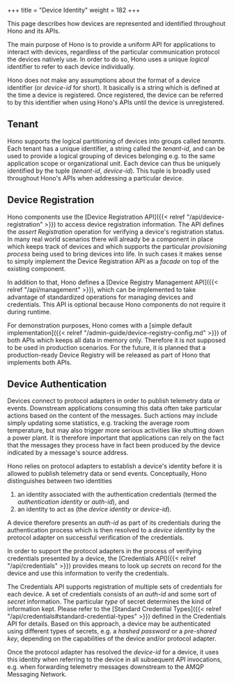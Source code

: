 +++
title = "Device Identity"
weight = 182
+++

This page describes how devices are represented and identified throughout Hono and its APIs.
<!--more-->

The main purpose of Hono is to provide a uniform API for applications to interact with devices, regardless of the particular communication protocol the devices natively use. In order to do so, Hono uses a unique *logical* identifier to refer to each device individually.

Hono does not make any assumptions about the format of a device identifier (or *device-id* for short). It basically is a string which is defined at the time a device is registered. Once registered, the device can be referred to by this identifier when using Hono's APIs until the device is unregistered. 

## Tenant

Hono supports the logical partitioning of devices into groups called *tenants*. Each tenant has a unique identifier, a string called the *tenant-id*, and can be used to provide a logical grouping of devices belonging e.g. to the same application scope or organizational unit. Each device can thus be uniquely identified by the tuple (*tenant-id*, *device-id*). This tuple is broadly used throughout Hono's APIs when addressing a particular device.

## Device Registration

Hono components use the [Device Registration API]({{< relref "/api/device-registration" >}}) to access device registration information. The API defines the *assert Registration* operation for verifying a device's registration status.
In many real world scenarios there will already be a component in place which keeps track of devices and which supports the particular *provisioning process* being used to bring devices into life. In such cases it makes sense to simply implement the Device Registration API as a *facade* on top of the existing component.

In addition to that, Hono defines a [Device Registry Management API]({{< relref "/api/management" >}}), which can be implemented to take advantage of standardized  operations for managing devices and credentials. This API is optional because Hono components do not require it during runtime. 

For demonstration purposes, Hono comes with a [simple default implementation]({{< relref "/admin-guide/device-registry-config.md" >}}) of both APIs which keeps all data in memory only. Therefore it is not supposed to be used in production scenarios. For the future, it is planned that a production-ready Device Registry will be released as part of Hono that implements both APIs.

## Device Authentication

Devices connect to protocol adapters in order to publish telemetry data or events. Downstream applications consuming this data often take particular actions based on the content of the messages. Such actions may include simply updating some statistics, e.g. tracking the average room temperature, but may also trigger more serious activities like shutting down a power plant. It is therefore important that applications can rely on the fact that the messages they process have in fact been produced by the device indicated by a message's source address.

Hono relies on protocol adapters to establish a device's identity before it is allowed to publish telemetry data or send events. Conceptually, Hono distinguishes between two identities

1. an identity associated with the authentication credentials (termed the *authentication identity* or *auth-id*), and
1. an identity to act as (the *device identity* or *device-id*).

A device therefore presents an *auth-id* as part of its credentials during the authentication process which is then resolved to a *device identity* by the protocol adapter on successful verification of the credentials.

In order to support the protocol adapters in the process of verifying credentials presented by a device, the [Credentials API]({{< relref "/api/credentials" >}}) provides means to look up *secrets* on record for the device and use this information to verify the credentials.

The Credentials API supports registration of multiple sets of credentials for each device. A set of credentials consists of an *auth-id* and some sort of *secret* information. The particular *type* of secret determines the kind of information kept. Please refer to the [Standard Credential Types]({{< relref "/api/credentials#standard-credential-types" >}}) defined in the Credentials API for details. Based on this approach, a device may be authenticated using different types of secrets, e.g. a *hashed password* or a *pre-shared key*, depending on the capabilities of the device and/or protocol adapter.

Once the protocol adapter has resolved the *device-id* for a device, it uses this identity when referring to the device in all subsequent API invocations, e.g. when forwarding telemetry messages downstream to the AMQP Messaging Network.
